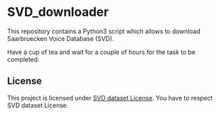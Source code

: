 # SVD_downloader

This repository contains a Python3 script which allows to download Saarbruecken Voice Database (SVD).

 Have a cup of tea and wait for a couple of hours for the task to be completed.

## License
This project is licensed under [SVD dataset License](LICENSE).
You have to respect SVD dataset License.
